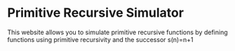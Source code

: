 # Primitive Recursive Simulator
This website allows you to simulate primitive recursive functions by defining functions using primitive recursivity and the successor s(n)=n+1
